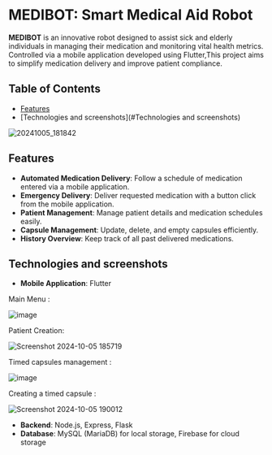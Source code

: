 # MEDIBOT: Smart Medical Aid Robot

**MEDIBOT** is an innovative robot designed to assist sick and elderly individuals in managing their medication and monitoring vital health metrics. Controlled via a mobile application developed using Flutter,This project aims to simplify medication delivery and improve patient compliance.

## Table of Contents
- [Features](#features)
- [Technologies and screenshots](#Technologies and screenshots)


![20241005_181842](https://github.com/user-attachments/assets/256a9d4b-1242-40bd-b534-2b1098a935f6)

## Features
- **Automated Medication Delivery**: Follow a schedule of medication entered via a mobile application.
- **Emergency Delivery**: Deliver requested medication with a button click from the mobile application.
- **Patient Management**: Manage patient details and medication schedules easily.
- **Capsule Management**: Update, delete, and empty capsules efficiently.
- **History Overview**: Keep track of all past delivered medications.

## Technologies and screenshots
- **Mobile Application**: Flutter


Main Menu :

![image](https://github.com/user-attachments/assets/df047c18-0213-46e7-ba21-a8e902e2c59b)

Patient Creation:

![Screenshot 2024-10-05 185719](https://github.com/user-attachments/assets/a92956d7-6231-4f58-9264-6df4730d1d7f)

Timed capsules management :

![image](https://github.com/user-attachments/assets/09b10269-2d0f-4b00-88d2-c89f435b9ba9)

Creating a timed capsule :

![Screenshot 2024-10-05 190012](https://github.com/user-attachments/assets/de3abcdc-b696-4805-9a22-9e9fdc840269)


- **Backend**: Node.js, Express, Flask
- **Database**: MySQL (MariaDB) for local storage, Firebase for cloud storage


